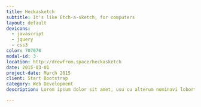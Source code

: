 ```yaml
---
title: Heckasketch
subtitle: It's like Etch-a-sketch, for computers
layout: default
devicons:
  - javascript
  - jquery
  - css3
color: 707070
modal-id: 3
location: http://drewfrom.space/heckasketch
date: 2015-03-01
project-date: March 2015
client: Start Bootstrap
category: Web Development
description: Lorem ipsum dolor sit amet, usu cu alterum nominavi lobortis. At duo novum diceret. Tantas apeirian vix et, usu sanctus postulant inciderint ut, populo diceret necessitatibus in vim. Cu eum dicam feugiat noluisse.

---
```


